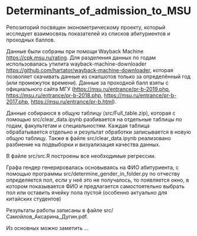 # Determinants_of_admission_to_MSU
Репозиторий посвящен эконометрическому проекту, который исследует взаимосвязь показателей из списков абитуриентов и проходных баллов.

Данные были собраны при помощи Wayback Machine https://cpk.msu.ru/rating. Для разделения данных по годам использовалась утилита wayback-machine-downloader https://github.com/hartator/wayback-machine-downloader, которая позволяет скачивать данные из снапшотов только за определённый год (или промежуток времени). Данные за проходной балл взяты с официального сайта МГУ (https://msu.ru/entrance/pr-b-2019.php, https://msu.ru/entrance/pr-b-2018.php, https://msu.ru/entrance/pr-b-2017.php, https://msu.ru/entrance/pr-b.html).

Данные собираюся в общую таблицу (src/Full_table.zip), которая с помощью src/clear_data.ipynb разбивается на отдельные таблицы по годам, факультетам и специальностям. Каждая таблица обрабатывается отдельно и результат обработки записывается в новую общую таблицу. Также в файле src/clear_data.ipynb реализовано разбиение на подвыборки и визуализация качества данных.

В файле src/src.R построены все необходимые регрессии.

Графа гендер генерировалась основываясь на ФИО абитуриента, с помощью программы src/determine_gender_in_folder.py  по отчеству определяется пол, если у неё это не получалось, то появляется окно, в котором показывается ФИО и предлагается самостоятельно выбрать пол или оставить ячейку пола пустой (особенно актуально для китайских студентов)

Результаты работы записаны в файле src/Самойлов_Аксарина_Дугин.pdf.

Из основных можно заметить ...
